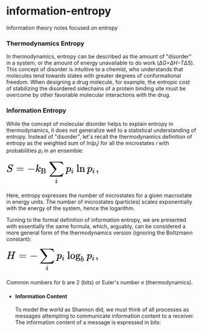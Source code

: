 # information-entropy
Information theory notes focused on entropy

### Thermodynamics Entropy
In thermodynamics, entropy can be described as the amount of "disorder" in a system, or the amount of energy unavailable to do work (*ΔG=ΔH−TΔS*). This concept of disorder is intuitive to a chemist, who understands that molecules tend towards states with greater degrees of conformational freedom. When designing a drug molecule, for example, the entropic cost of stabilizing the disordered sidechains of a protein binding site must be overcome by other favorable molecular interactions with the drug.

### Information Entropy
While the concept of molecular disorder helps to explain entropy in thermodynamics, it does not generalize well to a statistical understanding of entropy. Instead of "disorder", let's recall the thermodynamics definition of entropy as the weighted sum of *ln(p<sub>i</sub>)* for all the microstates *i* with probabilities *p<sub>i</sub>* in an ensemble:

![entropy_thermodynamics](entropy_thermodynamics.svg)

Here, entropy expresses the number of microstates for a given macrostate in energy units. The number of microstates (particles) scales exponentially with the energy of the system, hence the logarithm.

Turning to the formal definition of information entropy, we are presented with essentially the same formula, which, arguably, can be considered a more general form of the thermodynamics version (ignoring the Boltzmann constant):

![entropy_information](entropy_information.svg)

Common numbers for b are 2 (bits) or Euler's number *e* (thermodynamics).

- #### Information Content
  To model the world as Shannon did, we must think of all processes as messages attempting to communicate information content to a receiver. The information content of a message is expressed in bits:
  
